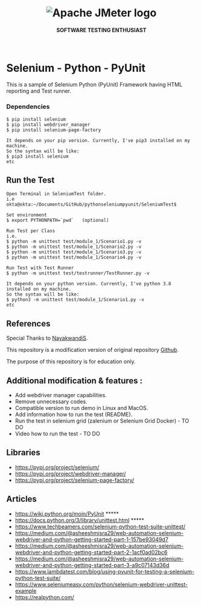 <h1 align="center"><img src="https://user-images.githubusercontent.com/26521948/72658109-63a1d400-39e7-11ea-9667-c652586b4508.png" alt="Apache JMeter logo" /></h1>
<h4 align="center">SOFTWARE TESTING ENTHUSIAST</h4>
<br>

# Selenium - Python - PyUnit

This is a sample of Selenium Python (PyUnit) Framework having HTML reporting and Test runner. 

### Dependencies
```
$ pip install selenium
$ pip install webdriver_manager
$ pip install selenium-page-factory

It depends on your pip version. Currently, I've pip3 installed on my machine.
So the syntax will be like:
$ pip3 install selenium
etc
```

## Run the Test
```
Open Terminal in SeleniumTest folder.
i.e 
okta@okta:~/Documents/GitHub/pythonseleniumpyunit/SeleniumTest$

Set environment
$ export PYTHONPATH=`pwd`   (optional)

Run Test per Class
i.e.
$ python -m unittest test/module_1/Scenario1.py -v
$ python -m unittest test/module_1/Scenario2.py -v
$ python -m unittest test/module_1/Scenario3.py -v
$ python -m unittest test/module_1/Scenario4.py -v 	

Run Test with Test Runner
$ python -m unittest test/testrunner/TestRunner.py -v

It depends on your python version. Currently, I've python 3.8 installed on my machine.
So the syntax will be like:
$ python3 -m unittest test/module_1/Scenario1.py -v
etc
```

## References
Special Thanks to [NayakwandiS](https://github.com/NayakwadiS).

This repository is a modification version of original repository [Github](https://github.com/NayakwadiS/Selenium_Python_UnitTest_HTML).

The purpose of this repository is for education only. 

## Additional modification & features :
- Add webdriver manager capabilities.
- Remove unnecessary codes.
- Compatible version to run demo in Linux and MacOS.
- Add information how to run the test (README).
- Run the test in selenium grid (zalenium or Selenium Grid Docker) - TO DO
- Video how to run the test - TO DO

## Libraries
- https://pypi.org/project/selenium/
- https://pypi.org/project/webdriver-manager/
- https://pypi.org/project/selenium-page-factory/

## Articles
- https://wiki.python.org/moin/PyUnit    *****
- https://docs.python.org/3/library/unittest.html    *****
- https://www.techbeamers.com/selenium-python-test-suite-unittest/
- https://medium.com/@asheeshmisra29/web-automation-selenium-webdriver-and-python-getting-started-part-1-157be93049d7
- https://medium.com/@asheeshmisra29/web-automation-selenium-webdriver-and-python-getting-started-part-2-1acf0ad02bc6
- https://medium.com/@asheeshmisra29/web-automation-selenium-webdriver-and-python-getting-started-part-3-a9c07143d36d
- https://www.lambdatest.com/blog/using-pyunit-for-testing-a-selenium-python-test-suite/
- https://www.seleniumeasy.com/python/selenium-webdriver-unittest-example
- https://realpython.com/
